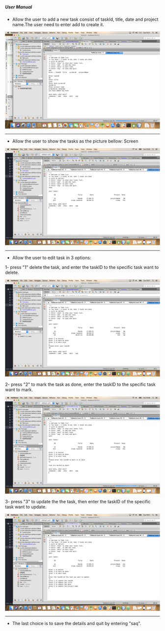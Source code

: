 ##### User Manual
- Allow the user to add a new task consist of taskId, title, date and project name.The user need to enter add to create it.

![test](https://github.com/abdullahjameel/ToDoList/blob/toDoBranch/user%20manual/Screen%20Shot%202018-04-03%20at%2015.21.51.png)

----------------------------------

- Allow the user to show the tasks as the picture bellow:
Screen

![test](https://github.com/abdullahjameel/ToDoList/blob/toDoBranch/user%20manual/Screen%20Shot%202018-04-03%20at%2015.54.26.png)

----------------------------------
- Allow the user to edit task in 3 options:

1- press "1" delete the task, and enter the taskID to the specific task want to delete.

![test](https://github.com/abdullahjameel/ToDoList/blob/toDoBranch/user%20manual/Screen%20Shot%202018-04-03%20at%2015.51.45.png)


2- press "2" to mark the task as done, enter the taskID to the specific task want to mark.

![test](https://github.com/abdullahjameel/ToDoList/blob/toDoBranch/user%20manual/Screen%20Shot%202018-04-03%20at%2015.58.36.png)


3- press "3" to update the the task, then enter the taskID of the specific task want to update.

![test](https://github.com/abdullahjameel/ToDoList/blob/toDoBranch/user%20manual/Screen%20Shot%202018-04-03%20at%2016.01.19.png)



-------------------------------------

- The last choice is to save the details and quit by entering "saq".
